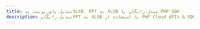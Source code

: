 ---title: تبدیل پاورپوینت بهXLSB، PPT به XLSB مبدل رایگان یا PHP SDKdescription: تبدیل رایگانPPT به XLSB با استفاده از PHP Cloud APIs & SDK. همچنین اسناد Microsoft PowerPoint را در Cloud ایجاد، ویرایش و رندر کنید.---